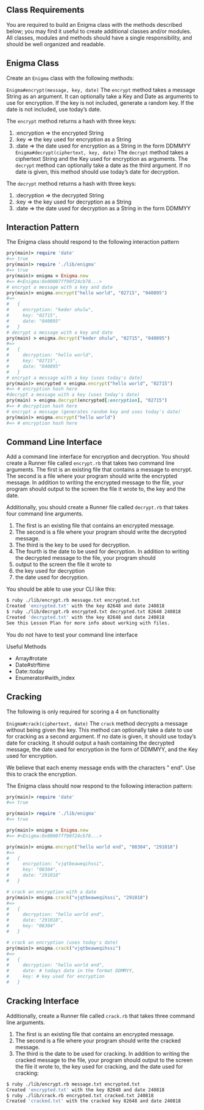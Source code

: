 ## Class Requirements
You are required to build an Enigma class with the methods described below; you may find it useful to create additional classes and/or modules. All classes, modules and methods should have a single responsibility, and should be well organized and readable.

## Enigma Class
Create an `Enigma` class with the following methods:

`Enigma#encrypt(message, key, date)`
The `encrypt` method takes a message String as an argument. It can optionally take a Key and Date as arguments to use for encryption. If the key is not included, generate a random key. If the date is not included, use today’s date.

The `encrypt` method returns a hash with three keys:

1. :encryption => the encrypted String
2. :key => the key used for encryption as a String
3. :date => the date used for encryption as a String in the form DDMMYY
`Enigma#decrypt(ciphertext, key, date)`
The `decrypt` method takes a ciphertext String and the Key used for encryption as arguments. The `decrypt` method can optionally take a date as the third argument. If no date is given, this method should use today’s date for decryption.

The `decrypt` method returns a hash with three keys:

1. :decryption => the decrypted String
2. :key => the key used for decryption as a String
3. :date => the date used for decryption as a String in the form DDMMYY
## Interaction Pattern
The Enigma class should respond to the following interaction pattern
```rb
pry(main)> require 'date'
#=> true
pry(main)> require './lib/enigma'
#=> true
pry(main)> enigma = Enigma.new
#=> #<Enigma:0x00007ff90f24cb78...>
# encrypt a message with a key and date
pry(main)> enigma.encrypt("hello world", "02715", "040895")
#=>
#   {
#     encryption: "keder ohulw",
#     key: "02715",
#     date: "040895"
#   }
# decrypt a message with a key and date
pry(main) > enigma.decrypt("keder ohulw", "02715", "040895")
#=>
#   {
#     decryption: "hello world",
#     key: "02715",
#     date: "040895"
#   }
# encrypt a message with a key (uses today's date)
pry(main)> encrypted = enigma.encrypt("hello world", "02715")
#=> # encryption hash here
#decrypt a message with a key (uses today's date)
pry(main) > enigma.decrypt(encrypted[:encryption], "02715")
#=> # decryption hash here
# encrypt a message (generates random key and uses today's date)
pry(main)> enigma.encrypt("hello world")
#=> # encryption hash here
```
## Command Line Interface
Add a command line interface for encryption and decryption. You should create a Runner file called `encrypt.rb` that takes two command line arguments. The first is an existing file that contains a message to encrypt. The second is a file where your program should write the encrypted message. In addition to writing the encrypted message to the file, your program should output to the screen the file it wrote to, the key and the date.

Additionally, you should create a Runner file called `decrypt.rb` that takes four command line arguments.
1. The first is an existing file that contains an encrypted message.
2. The second is a file where your program should write the decrypted message.
3. The third is the key to be used for decryption.
4. The fourth is the date to be used for decryption. In addition to writing the decrypted message to the file, your program should
1. output to the screen the file it wrote to
2. the key used for decryption
3. the date used for decryption.

You should be able to use your CLI like this:
```sh
$ ruby ./lib/encrypt.rb message.txt encrypted.txt
Created 'encrypted.txt' with the key 82648 and date 240818
$ ruby ./lib/decrypt.rb encrypted.txt decrypted.txt 82648 240818
Created 'decrypted.txt' with the key 82648 and date 240818
See this Lesson Plan for more info about working with files.
```
You do not have to test your command line interface

Useful Methods
- Array#rotate
- Date#strftime
- Date::today
- Enumerator#with_index
## Cracking
The following is only required for scoring a 4 on functionality

`Enigma#crack(ciphertext, date)`
The `crack` method decrypts a message without being given the key. This method can optionally take a date to use for cracking as a second argument. If no date is given, it should use today’s date for cracking. It should output a hash containing the decrypted message, the date used for encryption in the form of DDMMYY, and the Key used for encryption.

We believe that each enemy message ends with the characters " end". Use this to crack the encryption.

The Enigma class should now respond to the following interaction pattern:
```rb
pry(main)> require 'date'
#=> true

pry(main)> require './lib/enigma'
#=> true

pry(main)> enigma = Enigma.new
#=> #<Enigma:0x00007ff90f24cb78...>

pry(main)> enigma.encrypt("hello world end", "08304", "291018")
#=>
#   {
#     encryption: "vjqtbeaweqihssi",
#     key: "08304",
#     date: "291018"
#   }

# crack an encryption with a date
pry(main)> enigma.crack("vjqtbeaweqihssi", "291018")
#=>
#   {
#     decryption: "hello world end",
#     date: "291018",
#     key: "08304"
#   }

# crack an encryption (uses today's date)
pry(main)> enigma.crack("vjqtbeaweqihssi")
#=>
#   {
#     decryption: "hello world end",
#     date: # todays date in the format DDMMYY,
#     key: # key used for encryption
#   }
```
## Cracking Interface
Additionally, create a Runner file called `crack.rb` that takes three command line arguments.
1. The first is an existing file that contains an encrypted message.
2. The second is a file where your program should write the cracked message.
3. The third is the date to be used for cracking.
In addition to writing the cracked message to the file, your program should output to the screen the file it wrote to, the key used for cracking, and the date used for cracking:
```sh
$ ruby ./lib/encrypt.rb message.txt encrypted.txt
Created 'encrypted.txt' with the key 82648 and date 240818
$ ruby ./lib/crack.rb encrypted.txt cracked.txt 240818
Created 'cracked.txt' with the cracked key 82648 and date 240818
```
